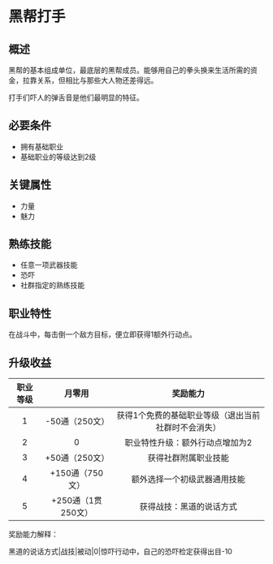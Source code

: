 # 黑帮打手

## 概述

黑帮的基本组成单位，最底层的黑帮成员。能够用自己的拳头换来生活所需的资金，拉靠关系，但相比与那些大人物还差得远。

打手们吓人的弹舌音是他们最明显的特征。

## 必要条件

* 拥有基础职业
* 基础职业的等级达到2级

## 关键属性

* 力量
* 魅力

## 熟练技能

* 任意一项武器技能
* 恐吓
* 社群指定的熟练技能

## 职业特性

在战斗中，每击倒一个敌方目标，便立即获得1额外行动点。

## 升级收益

职业等级|月零用|奖励能力
:--:|:--:|:--:
1|-50通（250文）|获得1个免费的基础职业等级（退出当前社群时不会消失）
2|0|职业特性升级：额外行动点增加为2
3|+50通（250文）|获得社群附属职业技能
4|+150通（750文）|额外选择一个初级武器通用技能
5|+250通（1贯250文）|获得战技：黑道的说话方式

奖励能力解释：

黑道的说话方式|战技|被动|0|惊吓行动中，自己的恐吓检定获得出目-10

